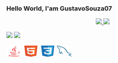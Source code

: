 ### Hello World, I'am GustavoSouza07 

<div align="center">
  <a href="https://github.com/GustavoSouza07">
  <img height="180em" src="https://github-readme-stats.vercel.app/api?username=GustavoSouza07&show_icons=true&theme=dark&include_all_commits=true&count_private=true"/>
  <img height="180em" src="https://github-readme-stats.vercel.app/api/top-langs/?username=GustavoSouza07&layout=compact&langs_count=7&theme=dark"/>
</div>


</br> 
<div> 
  <a href="https://instagram.com/gustavosl_7" target="_blank"><img src="https://img.shields.io/badge/-Instagram-%23E4405F?style=for-the-badge&logo=instagram&logoColor=white" target="_blank"></a>
  <a href="https://www.linkedin.com/in/luis-g-9a32b31b2" target="_blank"><img src="https://img.shields.io/badge/-LinkedIn-%230077B5?style=for-the-badge&logo=linkedin&logoColor=white" target="_blank"></a> 
<div>
<div style="display: inline_block"><br>
  <img align="center" alt="Gustavo-Ja" height="30" width="40" src="https://raw.githubusercontent.com/devicons/devicon/master/icons/java/java-plain.svg">
  <img align="center" alt="Gustavo-HTML" height="30" width="40" src="https://raw.githubusercontent.com/devicons/devicon/master/icons/html5/html5-original.svg">
  <img align="center" alt="Gustavo-CSS" height="30" width="40" src="https://raw.githubusercontent.com/devicons/devicon/master/icons/css3/css3-original.svg">
  <img align="center" alt="Gustavo-Bd" height="30" width="40" src="https://raw.githubusercontent.com/devicons/devicon/master/icons/mysql/mysql-original.svg">
</div>

